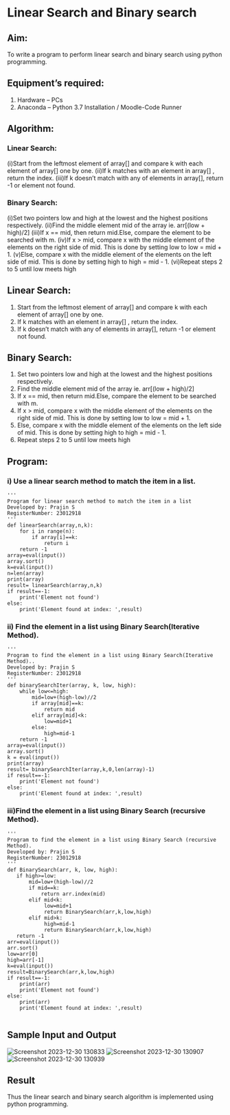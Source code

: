 # Linear Search and Binary search
## Aim:
To write a program to perform linear search and binary search using python programming.
## Equipment’s required:
1.	Hardware – PCs
2.	Anaconda – Python 3.7 Installation / Moodle-Code Runner
## Algorithm:
### Linear Search:
(i)Start from the leftmost element of array[] and compare k with each element of array[] one by one.
(ii)If k matches with an element in array[] , return the index.
(iii)If k doesn’t match with any of elements in array[], return -1 or element not found.
### Binary Search:
(i)Set two pointers low and high at the lowest and the highest positions respectively.
(ii)Find the middle element mid of the array ie. arr[(low + high)/2]
(iii)If x == mid, then return mid.Else, compare the element to be searched with m.
(iv)If x > mid, compare x with the middle element of the elements on the right side of mid. This is done by setting low to low = mid + 1.
(v)Else, compare x with the middle element of the elements on the left side of mid. This is done by setting high to high = mid - 1.
(vi)Repeat steps 2 to 5 until low meets high
## Linear Search:
1.	Start from the leftmost element of array[] and compare k with each element of array[] one by one.
2.	If k matches with an element in array[] , return the index.
3.	If k doesn’t match with any of elements in array[], return -1 or element not found.
## Binary Search:
1.	Set two pointers low and high at the lowest and the highest positions respectively.
2.	Find the middle element mid of the array ie. arr[(low + high)/2]
3.	If x == mid, then return mid.Else, compare the element to be searched with m.
4.	If x > mid, compare x with the middle element of the elements on the right side of mid. This is done by setting low to low = mid + 1.
5.	Else, compare x with the middle element of the elements on the left side of mid. This is done by setting high to high = mid - 1.
6.	Repeat steps 2 to 5 until low meets high
## Program:
### i)	Use a linear search method to match the item in a list.
```
''' 
Program for linear search method to match the item in a list
Developed by: Prajin S
RegisterNumber: 23012918
'''
def linearSearch(array,n,k):
    for i in range(n):
        if array[i]==k:
            return i
    return -1
array=eval(input())
array.sort()
k=eval(input())
n=len(array)
print(array)
result= linearSearch(array,n,k)
if result==-1:
    print('Element not found')
else:
    print('Element found at index: ',result)
```
### ii)	 Find the element in a list using Binary Search(Iterative Method).
```
''' 
Program to find the element in a list using Binary Search(Iterative Method)..
Developed by: Prajin S
RegisterNumber: 23012918
'''
def binarySearchIter(array, k, low, high):
    while low<=high:
        mid=low+(high-low)//2
        if array[mid]==k:
            return mid
        elif array[mid]<k:
            low=mid+1
        else:
            high=mid-1
    return -1
array=eval(input())
array.sort()
k = eval(input())
print(array)
result= binarySearchIter(array,k,0,len(array)-1)
if result==-1:
    print('Element not found')
else:
    print('Element found at index: ',result)
```
### iii)Find the element in a list using Binary Search (recursive Method).
```
''' 
Program to find the element in a list using Binary Search (recursive Method).
Developed by: Prajin S
RegisterNumber: 23012918
'''
def BinarySearch(arr, k, low, high):
   if high>=low:
       mid=low+(high-low)//2
       if mid==k:
           return arr.index(mid)
       elif mid<k:
            low=mid+1
            return BinarySearch(arr,k,low,high)
       elif mid>k:
            high=mid-1
            return BinarySearch(arr,k,low,high)
   return -1
arr=eval(input())
arr.sort()
low=arr[0]
high=arr[-1]
k=eval(input())
result=BinarySearch(arr,k,low,high)
if result==-1:
    print(arr)
    print('Element not found')
else:
    print(arr)
    print('Element found at index: ',result)
            
```
## Sample Input and Output

![Screenshot 2023-12-30 130833](https://github.com/Prajin19/Search-Algorithm/assets/144979377/61eab9a4-cdad-4c9a-b8f8-92ad3c430da3)
![Screenshot 2023-12-30 130907](https://github.com/Prajin19/Search-Algorithm/assets/144979377/6d0a00b3-7e39-4c32-9b8a-1681cce53425)
![Screenshot 2023-12-30 130939](https://github.com/Prajin19/Search-Algorithm/assets/144979377/0965fb1d-d111-4f9d-aaa6-413e54e97be8)



## Result
Thus the linear search and binary search algorithm is implemented using python programming.
